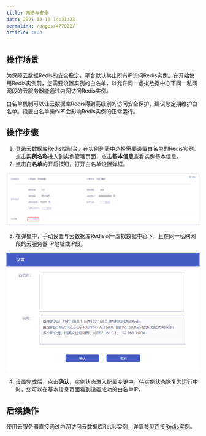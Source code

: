 ```yaml
---
title: 网络与安全
date: 2021-12-10 14:31:23
permalink: /pages/477022/
article: true
---
```


## 操作场景

为保障云数据Redis的安全稳定，平台默认禁止所有IP访问Redis实例。在开始使用Redis实例前，您需要设置实例的白名单，以允许同一虚拟数据中心下同一私网网段的云服务器能通过内网访问Redis实例。

白名单机制可以让云数据库Redis得到高级别的访问安全保护，建议您定期维护白名单。设置白名单操作不会影响Redis实例的正常运行。

## 操作步骤

1. 登录[云数据库Redis控制台](https://console.capitalonline.net/dbinstances)，在实例列表中选择需要设置白名单的Redis实例，点击**实例名称**进入到实例管理页面，点击**基本信息**查看实例基本信息。
2. 点击**白名单**的开启按钮，打开白名单设置弹框。

![004](../pics/004.png)

3. 在弹框中，手动设置与云数据库Redis同一虚拟数据中心下，且在同一私网网段的云服务器 IP地址或IP段。

![005](../pics/005.png)

4. 设置完成后，点击**确认**，实例状态进入配置变更中。待实例状态恢复为运行中时，您可以在基本信息页面看到设置成功的白名单IP。

## 后续操作

使用云服务器直接通过内网访问云数据库Redis实例，详情参见[连接Redis实例](./../04.快速入门/02.连接Redis实例.md)。
